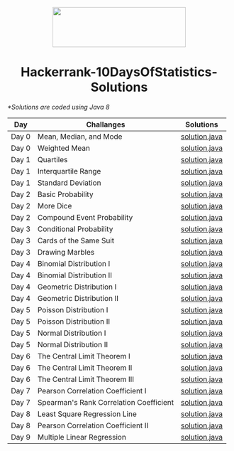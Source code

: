[<p align="center"><img  src="https://d3keuzeb2crhkn.cloudfront.net/hackerrank/assets/styleguide/logo_wordmark-f5c5eb61ab0a154c3ed9eda24d0b9e31.svg" width="300" height="90"></p>](https://www.hackerrank.com/bishalgupta7?hr_r=1)                                                    
<h1 align="center">Hackerrank-10DaysOfStatistics-Solutions</h1>

_\*Solutions are coded using Java 8_


Day    |  Challanges | Solutions
------ |  -----------| ---------
Day 0 | Mean, Median, and Mode |[solution.java](https://github.com/Bishal-Gupta1/Hackerrank-10DaysOfStatistics-Solutions/blob/main/Day_0/Mean_Median_and_Mode.java)
Day 0 | Weighted Mean |[solution.java](https://github.com/Bishal-Gupta1/Hackerrank-10DaysOfStatistics-Solutions/blob/main/Day_0/Weighted_Mean.java)
Day 1 | Quartiles |[solution.java](https://github.com/Bishal-Gupta1/Hackerrank-10DaysOfStatistics-Solutions/blob/main/Day_1/Quartiles.java)
Day 1 | Interquartile Range |[solution.java](https://github.com/Bishal-Gupta1/Hackerrank-10DaysOfStatistics-Solutions/blob/main/Day_1/Interquartile%20Range.java)
Day 1 | Standard Deviation |[solution.java](https://github.com/Bishal-Gupta1/Hackerrank-10DaysOfStatistics-Solutions/blob/main/Day_1/Standard%20Deviation.java)
Day 2 | Basic Probability |[solution.java](https://github.com/Bishal-Gupta1/Hackerrank-10DaysOfStatistics-Solutions/blob/main/Day_2/solution.txt)
Day 2 | More Dice |[solution.java](https://github.com/Bishal-Gupta1/Hackerrank-10DaysOfStatistics-Solutions/blob/main/Day_2/solution.txt)
Day 2 | Compound Event Probability |[solution.java](https://github.com/Bishal-Gupta1/Hackerrank-10DaysOfStatistics-Solutions/blob/main/Day_2/solution.txt)
Day 3 | Conditional Probability |[solution.java](https://github.com/Bishal-Gupta1/Hackerrank-10DaysOfStatistics-Solutions/blob/main/Day_3/Conditional%20Probability.java)
Day 3 | Cards of the Same Suit |[solution.java](https://github.com/Bishal-Gupta1/Hackerrank-10DaysOfStatistics-Solutions/blob/main/Day_3/Cards%20of%20the%20Same%20Suit.java)
Day 3 | Drawing Marbles		 |[solution.java](https://github.com/Bishal-Gupta1/Hackerrank-10DaysOfStatistics-Solutions/blob/main/Day_3/Drawing%20Marbles.java)
Day 4 | Binomial Distribution I |[solution.java](https://github.com/Bishal-Gupta1/Hackerrank-10DaysOfStatistics-Solutions/blob/main/Day_4/Binomial%20Distribution%20I.java)
Day 4 | Binomial Distribution II |[solution.java](https://github.com/Bishal-Gupta1/Hackerrank-10DaysOfStatistics-Solutions/blob/main/Day_4/Binomial%20Distribution%20II.java)
Day 4 | Geometric Distribution I |[solution.java](https://github.com/Bishal-Gupta1/Hackerrank-10DaysOfStatistics-Solutions/blob/main/Day_4/Geometric%20Distribution%20I.java)
Day 4 | Geometric Distribution II |[solution.java](https://github.com/Bishal-Gupta1/Hackerrank-10DaysOfStatistics-Solutions/blob/main/Day_4/Geometric%20Distribution%20II.java)
Day 5 | Poisson Distribution I |[solution.java](https://github.com/Bishal-Gupta1/Hackerrank-10DaysOfStatistics-Solutions/blob/main/Day_5/Poisson%20Distribution%20I.java)
Day 5 | Poisson Distribution II |[solution.java](https://github.com/Bishal-Gupta1/Hackerrank-10DaysOfStatistics-Solutions/blob/main/Day_5/Poisson%20Distribution%20II.java)
Day 5 | Normal Distribution I |[solution.java](https://github.com/Bishal-Gupta1/Hackerrank-10DaysOfStatistics-Solutions/blob/main/Day_5/Normal%20Distribution%20I.java)
Day 5 | Normal Distribution II |[solution.java](https://github.com/Bishal-Gupta1/Hackerrank-10DaysOfStatistics-Solutions/blob/main/Day_5/Normal%20Distribution%20II.java)
Day 6 | The Central Limit Theorem I |[solution.java](https://github.com/Bishal-Gupta1/Hackerrank-10DaysOfStatistics-Solutions/blob/main/Day_6/The%20Central%20Limit%20Theorem%20I.java)
Day 6 | The Central Limit Theorem II |[solution.java](https://github.com/Bishal-Gupta1/Hackerrank-10DaysOfStatistics-Solutions/blob/main/Day_6/The%20Central%20Limit%20Theorem%20II.java)
Day 6 | The Central Limit Theorem III |[solution.java](https://github.com/Bishal-Gupta1/Hackerrank-10DaysOfStatistics-Solutions/blob/main/Day_6/The%20Central%20Limit%20Theorem%20III.java)
Day 7 | Pearson Correlation Coefficient I |[solution.java](https://github.com/Bishal-Gupta1/Hackerrank-10DaysOfStatistics-Solutions/blob/main/Day_7/Pearson%20Correlation%20Coefficient%20I.java)
Day 7 | Spearman's Rank Correlation Coefficient |[solution.java](https://github.com/Bishal-Gupta1/Hackerrank-10DaysOfStatistics-Solutions/blob/main/Day_7/Spearman's%20Rank%20Correlation%20Coefficient.java)
Day 8 | Least Square Regression Line |[solution.java](https://github.com/Bishal-Gupta1/Hackerrank-10DaysOfStatistics-Solutions/blob/main/Day_8/Least%20Square%20Regression%20Line.java)
Day 8 | Pearson Correlation Coefficient II |[solution.java](https://github.com/Bishal-Gupta1/Hackerrank-10DaysOfStatistics-Solutions/blob/main/Day_8/Pearson%20Correlation%20Coefficient%20II.java)
Day 9 | Multiple Linear Regression |[solution.java](https://github.com/Bishal-Gupta1/Hackerrank-10DaysOfStatistics-Solutions/blob/main/Day_9/Multiple%20Linear%20Regression.java)
